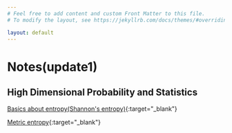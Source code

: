 ```yaml
---
# Feel free to add content and custom Front Matter to this file.
# To modify the layout, see https://jekyllrb.com/docs/themes/#overriding-theme-defaults

layout: default
---
```

# Notes(update1)

## High Dimensional Probability and Statistics
[Basics about entropy(Shannon's entropy)](/HDS%20Notes/Basics_about_Entropy.pdf){:target="_blank"}

[Metric entropy](/HDS%20Notes/Metric%20Entropy.pdf){:target="_blank"}


